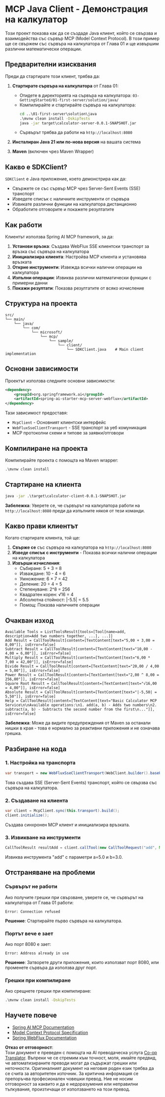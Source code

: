 <!--
CO_OP_TRANSLATOR_METADATA:
{
  "original_hash": "7074b9f4c8cd147c1c10f569d8508c82",
  "translation_date": "2025-07-13T18:37:50+00:00",
  "source_file": "03-GettingStarted/02-client/solution/java/README.md",
  "language_code": "bg"
}
-->
# MCP Java Client - Демонстрация на калкулатор

Този проект показва как да се създаде Java клиент, който се свързва и взаимодейства със сървър MCP (Model Context Protocol). В този пример ще се свържем със сървъра на калкулатора от Глава 01 и ще извършим различни математически операции.

## Предварителни изисквания

Преди да стартирате този клиент, трябва да:

1. **Стартирате сървъра на калкулатора** от Глава 01:
   - Отидете в директорията на сървъра на калкулатора: `03-GettingStarted/01-first-server/solution/java/`
   - Компилирайте и стартирайте сървъра на калкулатора:
     ```cmd
     cd ..\01-first-server\solution\java
     .\mvnw clean install -DskipTests
     java -jar target\calculator-server-0.0.1-SNAPSHOT.jar
     ```
   - Сървърът трябва да работи на `http://localhost:8080`

2. **Инсталиран Java 21 или по-нова версия** на вашата система
3. **Maven** (включен чрез Maven Wrapper)

## Какво е SDKClient?

`SDKClient` е Java приложение, което демонстрира как да:
- Свържете се със сървър MCP чрез Server-Sent Events (SSE) транспорт
- Изведете списък с наличните инструменти от сървъра
- Извикате различни функции на калкулатора дистанционно
- Обработите отговорите и покажете резултатите

## Как работи

Клиентът използва Spring AI MCP framework, за да:

1. **Установи връзка**: Създава WebFlux SSE клиентски транспорт за връзка със сървъра на калкулатора
2. **Инициализира клиента**: Настройва MCP клиента и установява връзката
3. **Открие инструменти**: Извежда всички налични операции на калкулатора
4. **Изпълни операции**: Извиква различни математически функции с примерни данни
5. **Покажи резултати**: Показва резултатите от всяко изчисление

## Структура на проекта

```
src/
└── main/
    └── java/
        └── com/
            └── microsoft/
                └── mcp/
                    └── sample/
                        └── client/
                            └── SDKClient.java    # Main client implementation
```

## Основни зависимости

Проектът използва следните основни зависимости:

```xml
<dependency>
    <groupId>org.springframework.ai</groupId>
    <artifactId>spring-ai-starter-mcp-server-webflux</artifactId>
</dependency>
```

Тази зависимост предоставя:
- `McpClient` - Основният клиентски интерфейс
- `WebFluxSseClientTransport` - SSE транспорт за уеб комуникация
- MCP протоколни схеми и типове за заявки/отговори

## Компилиране на проекта

Компилирайте проекта с помощта на Maven wrapper:

```cmd
.\mvnw clean install
```

## Стартиране на клиента

```cmd
java -jar .\target\calculator-client-0.0.1-SNAPSHOT.jar
```

**Забележка**: Уверете се, че сървърът на калкулатора работи на `http://localhost:8080` преди да изпълните някоя от тези команди.

## Какво прави клиентът

Когато стартирате клиента, той ще:

1. **Свърже се** със сървъра на калкулатора на `http://localhost:8080`
2. **Изведе списък с инструменти** - Показва всички налични операции на калкулатора
3. **Извърши изчисления**:
   - Събиране: 5 + 3 = 8
   - Изваждане: 10 - 4 = 6
   - Умножение: 6 × 7 = 42
   - Деление: 20 ÷ 4 = 5
   - Степенуване: 2^8 = 256
   - Квадратен корен: √16 = 4
   - Абсолютна стойност: |-5.5| = 5.5
   - Помощ: Показва наличните операции

## Очакван изход

```
Available Tools = ListToolsResult[tools=[Tool[name=add, description=Add two numbers together, ...], ...]]
Add Result = CallToolResult[content=[TextContent[text="5,00 + 3,00 = 8,00"]], isError=false]
Subtract Result = CallToolResult[content=[TextContent[text="10,00 - 4,00 = 6,00"]], isError=false]
Multiply Result = CallToolResult[content=[TextContent[text="6,00 * 7,00 = 42,00"]], isError=false]
Divide Result = CallToolResult[content=[TextContent[text="20,00 / 4,00 = 5,00"]], isError=false]
Power Result = CallToolResult[content=[TextContent[text="2,00 ^ 8,00 = 256,00"]], isError=false]
Square Root Result = CallToolResult[content=[TextContent[text="√16,00 = 4,00"]], isError=false]
Absolute Result = CallToolResult[content=[TextContent[text="|-5,50| = 5,50"]], isError=false]
Help = CallToolResult[content=[TextContent[text="Basic Calculator MCP Service\n\nAvailable operations:\n1. add(a, b) - Adds two numbers\n2. subtract(a, b) - Subtracts the second number from the first\n..."]], isError=false]
```

**Забележка**: Може да видите предупреждения от Maven за останали нишки в края - това е нормално за реактивни приложения и не означава грешка.

## Разбиране на кода

### 1. Настройка на транспорта
```java
var transport = new WebFluxSseClientTransport(WebClient.builder().baseUrl("http://localhost:8080"));
```
Това създава SSE (Server-Sent Events) транспорт, който се свързва със сървъра на калкулатора.

### 2. Създаване на клиента
```java
var client = McpClient.sync(this.transport).build();
client.initialize();
```
Създава синхронен MCP клиент и инициализира връзката.

### 3. Извикване на инструменти
```java
CallToolResult resultAdd = client.callTool(new CallToolRequest("add", Map.of("a", 5.0, "b", 3.0)));
```
Извиква инструмента "add" с параметри a=5.0 и b=3.0.

## Отстраняване на проблеми

### Сървърът не работи
Ако получите грешки при свързване, уверете се, че сървърът на калкулатора от Глава 01 работи:
```
Error: Connection refused
```
**Решение**: Стартирайте първо сървъра на калкулатора.

### Портът вече е зает
Ако порт 8080 е зает:
```
Error: Address already in use
```
**Решение**: Затворете други приложения, които използват порт 8080, или променете сървъра да използва друг порт.

### Грешки при компилиране
Ако срещнете грешки при компилиране:
```cmd
.\mvnw clean install -DskipTests
```

## Научете повече

- [Spring AI MCP Documentation](https://docs.spring.io/spring-ai/reference/api/mcp/)
- [Model Context Protocol Specification](https://modelcontextprotocol.io/)
- [Spring WebFlux Documentation](https://docs.spring.io/spring-framework/docs/current/reference/html/web-reactive.html)

**Отказ от отговорност**:  
Този документ е преведен с помощта на AI преводаческа услуга [Co-op Translator](https://github.com/Azure/co-op-translator). Въпреки че се стремим към точност, моля, имайте предвид, че автоматизираните преводи могат да съдържат грешки или неточности. Оригиналният документ на неговия роден език трябва да се счита за авторитетен източник. За критична информация се препоръчва професионален човешки превод. Ние не носим отговорност за каквито и да е недоразумения или неправилни тълкувания, произтичащи от използването на този превод.